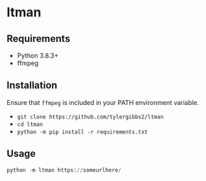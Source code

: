 # ltman


## Requirements

- Python 3.8.3+
- ffmpeg

## Installation

Ensure that `ffmpeg` is included in your PATH environment variable.

- `git clone https://github.com/tylergibbs2/ltman`
- `cd ltman`
- `python -m pip install -r requirements.txt`

## Usage

```py
python -m ltman https://someurlhere/
```